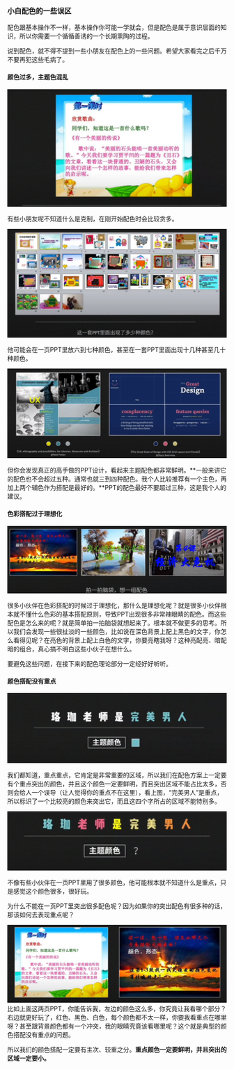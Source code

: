 ### 小白配色的一些误区

配色跟基本操作不一样，基本操作你可能一学就会，但是配色是属于意识层面的知识，所以你需要一个循循善诱的一个长期熏陶的过程。

说到配色，就不得不提到一些小朋友在配色上的一些问题。希望大家看完之后千万不要再犯这些毛病了。

#### 颜色过多，主题色混乱

![image-20201030232001218](https://raw.githubusercontent.com/huxiaoning/img/master/20201030232002.png)

有些小朋友呢不知道什么是克制，在刚开始配色时会比较贪多。

![image-20201030232135453](https://raw.githubusercontent.com/huxiaoning/img/master/20201030232137.png)

他可能会在一页PPT里放六到七种颜色，甚至在一套PPT里面出现十几种甚至几十种颜色。

![image-20201030232245692](https://raw.githubusercontent.com/huxiaoning/img/master/20201030232247.png)

但你会发现真正的高手做的PPT设计，看起来主题配色都非常鲜明。**一般来讲它的配色也不会超过五种。通常也就三到四种配色。我个人比较推荐有一个主色，再加上两个辅色作为搭配是最好的。**PPT的配色最好不要超过三种，这是我个人的建议。

#### 色彩搭配过于理想化

![image-20201030232736639](https://raw.githubusercontent.com/huxiaoning/img/master/20201030232738.png)

很多小伙伴在色彩搭配的时候过于理想化，那什么是理想化呢？就是很多小伙伴根本就不懂什么色彩的基本搭配原则，导致PPT出现很多非常辣眼睛的配色。而这些配色是怎么来的呢？就是简单拍一拍脑袋就想起来了。根本就不做更多的思考。所以我们会发现一些很扯淡的一些颜色，比如说在深色背景上配上黑色的文字，你怎么看得见呢？在亮色的背景上配上白色的文字，你要亮瞎我呀？这种亮配亮、暗配暗的组合，真心搞不明白这些小伙子在想什么。

要避免这些问题，在接下来的配色理论部分一定经好好听听。

#### 颜色搭配没有重点

![image-20201030233521368](https://raw.githubusercontent.com/huxiaoning/img/master/20201030233523.png)

我们都知道，重点重点，它肯定是非常重要的区域，所以我们在配色方案上一定要有个重点突出的颜色，并且这个颜色一定要鲜明，而且突出区域不能占比太多，否则会给人一个误导（让人觉得你的重点不在这里），看上图，“完美男人”是重点，所以标识了一个比较亮的颜色来突出它，而且这四个字所占的区域不能特别多。

![image-20201030233934956](https://raw.githubusercontent.com/huxiaoning/img/master/20201030233936.png)

不像有些小伙伴在一页PPT里用了很多颜色，他可能根本就不知道什么是重点，只是感觉这个颜色很多，很好玩。

为什么不能在一页PPT里突出很多配色呢？因为如果你的突出配色有很多种的话，那该如何去表现重点呢？

![image-20201030234130128](https://raw.githubusercontent.com/huxiaoning/img/master/20201030234132.png)比如上面这两页PPT，你能告诉我，左边的颜色这么多，你究竟让我看哪个部分？右边就更好玩了，红色、黑色、白色，每个颜色都不太一样，你要我看重点在哪里呀？甚至跟背景颜色都有一个冲突，我的眼睛究竟该看哪里呢？这个就是典型的颜色搭配没有重点的问题。

所以我们的颜色搭配一定要有主次、较重之分。**重点颜色一定要鲜明，并且突出的区域一定要小。**